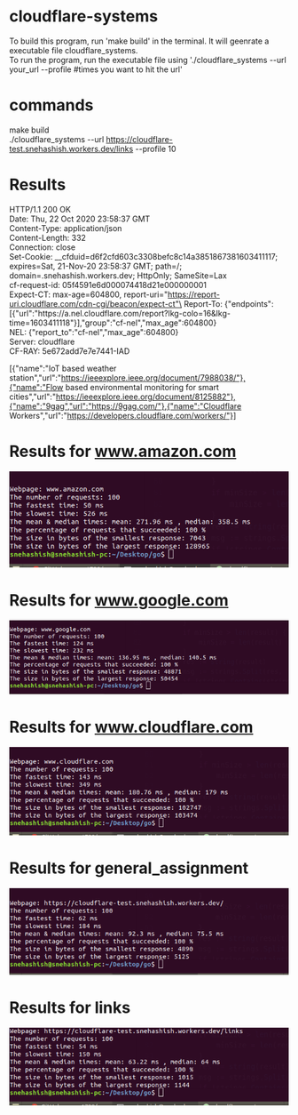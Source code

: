 # cloudflare-systems
To build this program, run 'make build' in the terminal. It will geenrate a executable file cloudflare_systems.\
To run the program, run the executable file using './cloudflare_systems --url your_url --profile #times you want to hit the url'

# commands
make build\
./cloudflare_systems --url https://cloudflare-test.snehashish.workers.dev/links --profile 10

# Results
HTTP/1.1 200 OK\
Date: Thu, 22 Oct 2020 23:58:37 GMT\
Content-Type: application/json\
Content-Length: 332\
Connection: close\
Set-Cookie: __cfduid=d6f2cfd603c3308befc8c14a3851867381603411117; expires=Sat, 21-Nov-20 23:58:37 GMT; path=/; domain=.snehashish.workers.dev; HttpOnly; SameSite=Lax\
cf-request-id: 05f4591e6d000074418d21e000000001\
Expect-CT: max-age=604800, report-uri="https://report-uri.cloudflare.com/cdn-cgi/beacon/expect-ct"\
Report-To: {"endpoints":[{"url":"https:\/\/a.nel.cloudflare.com\/report?lkg-colo=16&lkg-time=1603411118"}],"group":"cf-nel","max_age":604800}\
NEL: {"report_to":"cf-nel","max_age":604800}\
Server: cloudflare\
CF-RAY: 5e672add7e7e7441-IAD

[{"name":"IoT based weather station","url":"https://ieeexplore.ieee.org/document/7988038/"},{"name":"Flow based environmental monitoring for smart cities","url":"https://ieeexplore.ieee.org/document/8125882"},{"name":"9gag","url":"https://9gag.com/"},{"name":"Cloudflare Workers","url":"https://developers.cloudflare.com/workers/"}]

# Results for www.amazon.com
<img src="https://github.com/sneh0304/cloudflare-systems/blob/main/amazon.png"/>

# Results for www.google.com
<img src="https://github.com/sneh0304/cloudflare-systems/blob/main/google.png"/>

# Results for www.cloudflare.com
<img src="https://github.com/sneh0304/cloudflare-systems/blob/main/cloudflare.png"/>

# Results for general_assignment
<img src="https://github.com/sneh0304/cloudflare-systems/blob/main/cloudflare-test.snehashish.workers.dev.png"/>

# Results for links
<img src="https://github.com/sneh0304/cloudflare-systems/blob/main/links.png"/>

